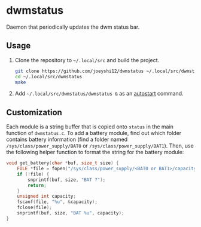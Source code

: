# dwmstatus

Daemon that periodically updates the dwm status bar.

## Usage

1. Clone the repository to `~/.local/src` and build the project.
    ```sh
    git clone https://github.com/joeyshi12/dwmstatus ~/.local/src/dwmstatus
    cd ~/.local/src/dwmstatus
    make
    ```
2. Add `~/.local/src/dwmstatus/dwmstatus &` as an [autostart](https://wiki.archlinux.org/title/Autostarting) command.

## Customization

Each module is a string buffer that is copied onto `status` in the main function of `dwmstatus.c`.
To add a battery module, find out which folder contains battery information
(find a folder named `/sys/class/power_supply/BAT0` or `/sys/class/power_supply/BAT1`).
Then, use the following helper function to format the string for the battery module:

```c
void get_battery(char *buf, size_t size) {
    FILE *file = fopen("/sys/class/power_supply/<BAT0 or BAT1>/capacity", "r");
    if (!file) {
        snprintf(buf, size, "BAT ?");
        return;
    }
    unsigned int capacity;
    fscanf(file, "%u", &capacity);
    fclose(file);
    snprintf(buf, size, "BAT %u", capacity);
}
```
